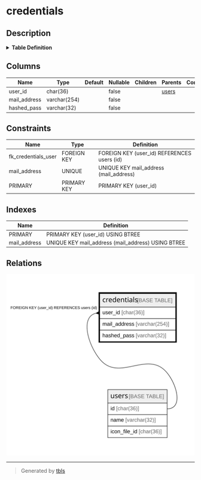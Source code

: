 # credentials

## Description

<details>
<summary><strong>Table Definition</strong></summary>

```sql
CREATE TABLE `credentials` (
  `user_id` char(36) NOT NULL,
  `mail_address` varchar(254) NOT NULL,
  `hashed_pass` varchar(32) NOT NULL,
  PRIMARY KEY (`user_id`),
  UNIQUE KEY `mail_address` (`mail_address`),
  CONSTRAINT `fk_credentials_user` FOREIGN KEY (`user_id`) REFERENCES `users` (`id`)
) ENGINE=InnoDB DEFAULT CHARSET=utf8mb4
```

</details>

## Columns

| Name | Type | Default | Nullable | Children | Parents | Comment |
| ---- | ---- | ------- | -------- | -------- | ------- | ------- |
| user_id | char(36) |  | false |  | [users](users.md) |  |
| mail_address | varchar(254) |  | false |  |  |  |
| hashed_pass | varchar(32) |  | false |  |  |  |

## Constraints

| Name | Type | Definition |
| ---- | ---- | ---------- |
| fk_credentials_user | FOREIGN KEY | FOREIGN KEY (user_id) REFERENCES users (id) |
| mail_address | UNIQUE | UNIQUE KEY mail_address (mail_address) |
| PRIMARY | PRIMARY KEY | PRIMARY KEY (user_id) |

## Indexes

| Name | Definition |
| ---- | ---------- |
| PRIMARY | PRIMARY KEY (user_id) USING BTREE |
| mail_address | UNIQUE KEY mail_address (mail_address) USING BTREE |

## Relations

![er](credentials.svg)

---

> Generated by [tbls](https://github.com/k1LoW/tbls)
